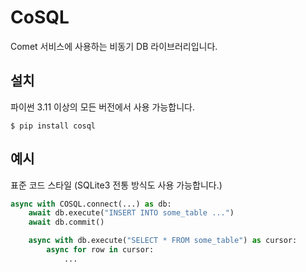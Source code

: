 # CoSQL
Comet 서비스에 사용하는 비동기 DB 라이브러리입니다.

## 설치
파이썬 3.11 이상의 모든 버전에서 사용 가능합니다.
``` console
$ pip install cosql
```

## 예시
표준 코드 스타일 (SQLite3 전통 방식도 사용 가능합니다.)
``` python
async with COSQL.connect(...) as db:
    await db.execute("INSERT INTO some_table ...")
    await db.commit()

    async with db.execute("SELECT * FROM some_table") as cursor:
        async for row in cursor:
            ...
```
